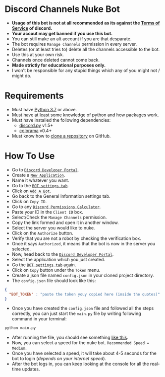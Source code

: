 # Discord Channels Nuke Bot
- **Usage of this bot is not at all recommended as its against the [Terms of Service](https://discord.com/terms) of discord.**
- **Your accout may get banned if you use this bot.**
- You can still make an alt account if you are that desparate.
- The bot requires `Manage Channels` permission in every server.
- Deletes (or at least tries to) delete all the channels accessible to the bot.
- Use this at your own risk.
- Channels once deleted cannot come back.
- **Made strictly for educational purposes only.**
- I won't be responsible for any stupid things which any of you might not / might do.
# Requirements
- Must have [Python 3.7](https://www.python.org/downloads/release/python-370/) or above.
- Must have at least some knowledge of python and how packages work.
- Must have installed the following dependencies:
  - [discord.py](https://pypi.org/project/discord.py/) v1.5+
  - [colorama](https://pypi.org/project/colorama/) v0.4+
- Must know how to [clone a repository](https://docs.github.com/en/free-pro-team@latest/github/creating-cloning-and-archiving-repositories/cloning-a-repository) on GitHub.
# How To Use
- Go to [`Discord Developer Portal`](https://discord.com/developers/applications).
- Create a [`New Application`](https://ibb.co/xD5B9cz).
- Name it whatever you want.
- Go to the [`BOT settings tab`](https://ibb.co/GRRcS2y).
- Click on [`Add A Bot`](https://ibb.co/FVxJxYv).
- Go back to the General Information settings tab.
- Click on `Copy ID`.
- Go to any [`Discord Permissions Calculator`](https://discordapi.com/permissions.html).
- Paste your ID in the `Client ID` box.
- Select/Check the `Manage Channels` permission.
- Copy the link formed and open it in another window.
- Select the server you would like to nuke.
- Click on the `Authorize` button.
- Verify that you are not a robot by checking the verification box.
- Once it says `Authorized`, it means that the bot is now in the server you selected.
- Now, head back to the [`Discord Developer Portal`](https://discord.com/developers/applications).
- Select the application which you just created.
- Go the [`BOT settings tab`](https://ibb.co/GRRcS2y) again.
- Click on `Copy` button under the `Token` menu.
- Create a json file named `config.json` in your cloned project directory.
- The `config.json` file should look like this:
```json
{
  "BOT_TOKEN" : "paste the token youy copied here (inside the quotes)"
}
```
- Once you have created the `config.json` file and followed all the steps correctly, you can just start the `main.py` file by writing following command in your terminal:
```bash
python main.py
```
- After running the file, you should see something [like this](https://ibb.co/PwcF6Vm).
- Now, you can select a speed for the nuke bot. `Recommended Speed = Medium`.
- Once you have selected a speed, it will take about 4-5 seconds for the bot to login (*depends on your internet speed*).
- After the bot logs in, you can keep looking at the console for all the real-time updates.

